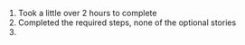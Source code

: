 1. Took a little over 2 hours to complete
2. Completed the required steps, none of the optional stories
3. 
